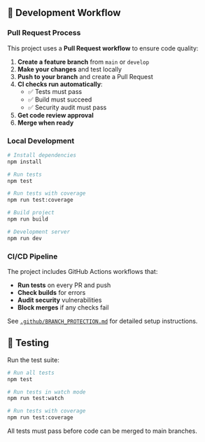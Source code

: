 ## 🚀 Development Workflow

### Pull Request Process

This project uses a **Pull Request workflow** to ensure code quality:

1. **Create a feature branch** from `main` or `develop`
2. **Make your changes** and test locally
3. **Push to your branch** and create a Pull Request
4. **CI checks run automatically**:
   - ✅ Tests must pass
   - ✅ Build must succeed  
   - ✅ Security audit must pass
5. **Get code review approval**
6. **Merge when ready**

### Local Development

```bash
# Install dependencies
npm install

# Run tests
npm test

# Run tests with coverage
npm run test:coverage

# Build project
npm run build

# Development server
npm run dev
```

### CI/CD Pipeline

The project includes GitHub Actions workflows that:

- **Run tests** on every PR and push
- **Check builds** for errors
- **Audit security** vulnerabilities
- **Block merges** if any checks fail

See [`.github/BRANCH_PROTECTION.md`](.github/BRANCH_PROTECTION.md) for detailed setup instructions.

## 🧪 Testing

Run the test suite:

```bash
# Run all tests
npm test

# Run tests in watch mode
npm run test:watch

# Run tests with coverage
npm run test:coverage
```

All tests must pass before code can be merged to main branches.
